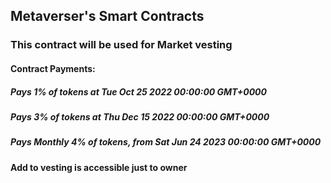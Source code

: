 ## Metaverser's Smart Contracts

### This contract will be used for Market vesting

#### Contract Payments:
##### Pays 1% of tokens at Tue Oct 25 2022 00:00:00 GMT+0000
##### Pays 3% of tokens at Thu Dec 15 2022 00:00:00 GMT+0000
##### Pays Monthly 4% of tokens, from Sat Jun 24 2023 00:00:00 GMT+0000

#### Add to vesting is accessible just to owner
